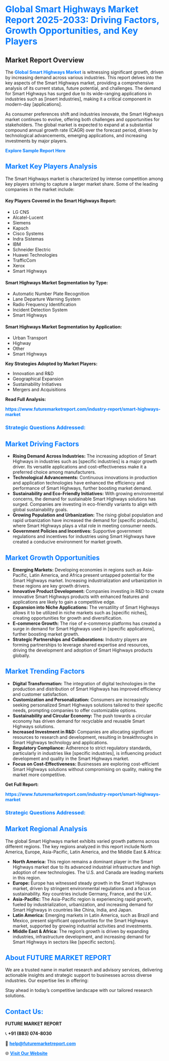 <h1 style="color: #007BFF;">Global Smart Highways Market Report 2025-2033: Driving Factors, Growth Opportunities, and Key Players</h1>

<section id="overview">
<h2>Market Report Overview</h2>
<p>The <a href="https://www.futuremarketreport.com/industry-report/smart-highways-market" style="color: #007BFF; text-decoration: none;"><strong>Global Smart Highways Market</strong></a> is witnessing significant growth, driven by increasing demand across various industries. This report delves into the key aspects of the Smart Highways market, providing a comprehensive analysis of its current status, future potential, and challenges. The demand for Smart Highways has surged due to its wide-ranging applications in industries such as [insert industries], making it a critical component in modern-day [applications].</p>
<p>As consumer preferences shift and industries innovate, the Smart Highways market continues to evolve, offering both challenges and opportunities for stakeholders. The global market is expected to expand at a substantial compound annual growth rate (CAGR) over the forecast period, driven by technological advancements, emerging applications, and increasing investments by major players.</p>
</section>

<section id="overview">
<p><a href="https://www.futuremarketreport.com/request-sample/reportId=109846" style="color: #007BFF; text-decoration: none;"><strong>Explore Sample Report Here</strong></a></p>
</section>

<section id="key-players">
<h2 style="color: #007BFF;">Market Key Players Analysis</h2>
<p>The Smart Highways market is characterized by intense competition among key players striving to capture a larger market share. Some of the leading companies in the market include:</p>
<h4>Key Players Covered in the Smart Highways Report:</h4>
<ul><li>LG CNS</li><li>Alcatel-Lucent</li><li>Siemens</li><li>Kapsch</li><li>Cisco Systems</li><li>Indra Sistemas</li><li>IBM</li><li>Schneider Electric</li><li>Huawei Technologies</li><li>TrafficCom</li><li>Xerox</li><li>Smart Highways</li></ul>
<h4>Smart Highways Market Segmentation by Type:</h4>
<ul><li>Automatic Number Plate Recognition</li><li>Lane Departure Warning System</li><li>Radio Frequency Identification</li><li>Incident Detection System</li><li>Smart Highways</li></ul>

<h4>Smart Highways Market Segmentation by Application:</h4>
<ul><li>Urban Transport</li><li>Highway</li><li>Other</li><li>Smart Highways</li></ul>
<p><strong>Key Strategies Adopted by Market Players:</strong></p>
<ul>
<li>Innovation and R&D</li>
<li>Geographical Expansion</li>
<li>Sustainability Initiatives</li>
<li>Mergers and Acquisitions</li>
</ul>
</section>

<section>
<p><strong>Read Full Analysis: </strong></p><a href="https://www.futuremarketreport.com/industry-report/smart-highways-market" style="color: #007BFF; text-decoration: none;"><strong>https://www.futuremarketreport.com/industry-report/smart-highways-market</strong></a>
<h3 style="color: #007BFF;">Strategic Questions Addressed:</h3>
</section>

<section id="driving-factors">
<h2 style="color: #007BFF;">Market Driving Factors</h2>
<ul>
<li><strong>Rising Demand Across Industries:</strong> The increasing adoption of Smart Highways in industries such as [specific industries] is a major growth driver. Its versatile applications and cost-effectiveness make it a preferred choice among manufacturers.</li>
<li><strong>Technological Advancements:</strong> Continuous innovations in production and application technologies have enhanced the efficiency and performance of Smart Highways, further boosting market demand.</li>
<li><strong>Sustainability and Eco-Friendly Initiatives:</strong> With growing environmental concerns, the demand for sustainable Smart Highways solutions has surged. Companies are investing in eco-friendly variants to align with global sustainability goals.</li>
<li><strong>Growing Population and Urbanization:</strong> The rising global population and rapid urbanization have increased the demand for [specific products], where Smart Highways plays a vital role in meeting consumer needs.</li>
<li><strong>Government Policies and Incentives:</strong> Supportive government regulations and incentives for industries using Smart Highways have created a conducive environment for market growth.</li>
</ul>
</section>

<section id="growth-opportunities">
<h2 style="color: #007BFF;">Market Growth Opportunities</h2>
<ul>
<li><strong>Emerging Markets:</strong> Developing economies in regions such as Asia-Pacific, Latin America, and Africa present untapped potential for the Smart Highways market. Increasing industrialization and urbanization in these regions are key growth drivers.</li>
<li><strong>Innovative Product Development:</strong> Companies investing in R&D to create innovative Smart Highways products with enhanced features and applications are likely to gain a competitive edge.</li>
<li><strong>Expansion into Niche Applications:</strong> The versatility of Smart Highways allows it to be utilized in niche markets such as [specific niches], creating opportunities for growth and diversification.</li>
<li><strong>E-commerce Growth:</strong> The rise of e-commerce platforms has created a surge in demand for Smart Highways used in [specific applications], further boosting market growth.</li>
<li><strong>Strategic Partnerships and Collaborations:</strong> Industry players are forming partnerships to leverage shared expertise and resources, driving the development and adoption of Smart Highways products globally.</li>
</ul>
</section>

<section id="trending-factors">
<h2 style="color: #007BFF;">Market Trending Factors</h2>
<ul>
<li><strong>Digital Transformation:</strong> The integration of digital technologies in the production and distribution of Smart Highways has improved efficiency and customer satisfaction.</li>
<li><strong>Customization and Personalization:</strong> Consumers are increasingly seeking personalized Smart Highways solutions tailored to their specific needs, prompting companies to offer customizable options.</li>
<li><strong>Sustainability and Circular Economy:</strong> The push towards a circular economy has driven demand for recyclable and reusable Smart Highways solutions.</li>
<li><strong>Increased Investment in R&D:</strong> Companies are allocating significant resources to research and development, resulting in breakthroughs in Smart Highways technology and applications.</li>
<li><strong>Regulatory Compliance:</strong> Adherence to strict regulatory standards, particularly in industries like [specific industries], is influencing product development and quality in the Smart Highways market.</li>
<li><strong>Focus on Cost-Effectiveness:</strong> Businesses are exploring cost-efficient Smart Highways solutions without compromising on quality, making the market more competitive.</li>
</ul>
</section>

<section>
<p><strong>Get Full Report: </strong></p><a href="https://www.futuremarketreport.com/industry-report/smart-highways-market" style="color: #007BFF; text-decoration: none;"><strong>https://www.futuremarketreport.com/industry-report/smart-highways-market</strong></a>
<h3 style="color: #007BFF;">Strategic Questions Addressed:</h3>
</section>


<section id="regional-analysis">
<h2 style="color: #007BFF;">Market Regional Analysis</h2>
<p>The global Smart Highways market exhibits varied growth patterns across different regions. The key regions analyzed in this report include North America, Europe, Asia-Pacific, Latin America, and the Middle East & Africa:</p>
<ul>
<li><strong>North America:</strong> This region remains a dominant player in the Smart Highways market due to its advanced industrial infrastructure and high adoption of new technologies. The U.S. and Canada are leading markets in this region.</li>
<li><strong>Europe:</strong> Europe has witnessed steady growth in the Smart Highways market, driven by stringent environmental regulations and a focus on sustainability. Key countries include Germany, France, and the U.K.</li>
<li><strong>Asia-Pacific:</strong> The Asia-Pacific region is experiencing rapid growth, fueled by industrialization, urbanization, and increasing demand for Smart Highways in countries like China, India, and Japan.</li>
<li><strong>Latin America:</strong> Emerging markets in Latin America, such as Brazil and Mexico, present significant opportunities for the Smart Highways market, supported by growing industrial activities and investments.</li>
<li><strong>Middle East & Africa:</strong> The region’s growth is driven by expanding industries, infrastructure development, and increasing demand for Smart Highways in sectors like [specific sectors].</li>
</ul>
</section>

<footer>
<h2 style="color: #007BFF;">About FUTURE MARKET REPORT</h2>
<p>We are a trusted name in market research and advisory services, delivering actionable insights and strategic support to businesses across diverse industries. Our expertise lies in offering:</p>

<p>Stay ahead in today’s competitive landscape with our tailored research solutions.</p>

<h2 style="color: #007BFF;">Contact Us:</h2>
<p><strong>FUTURE MARKET REPORT</strong></p>
<p>📞 <strong>+91 (883) 074-8030</strong></p>
<p>📧 <strong><a href="mailto:help@futuremarketreport.com" style="color: #007BFF;">help@futuremarketreport.com</a></strong></p>
<p>🌐 <strong><a href="https://www.futuremarketreport.com/" style="color: #007BFF;">Visit Our Website</a></strong></p>
</footer>